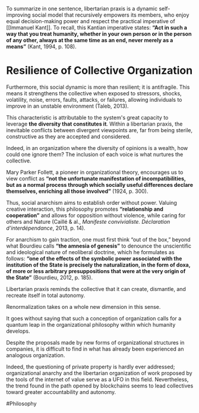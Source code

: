To summarize in one sentence, libertarian praxis is a dynamic self-improving social model that recursively empowers its members, who enjoy equal decision-making power and respect the practical imperative of [[Immanuel Kant]]. To recall, this Kantian imperative states: **“Act in such a way that you treat humanity, whether in your own person or in the person of any other, always at the same time as an end, never merely as a means”** (Kant, 1994, p. 108).

# Resilience of Collective Organization

Furthermore, this social dynamic is more than resilient; it is antifragile. This means it strengthens the collective when exposed to stressors, shocks, volatility, noise, errors, faults, attacks, or failures, allowing individuals to improve in an unstable environment (Taleb, 2013).

This characteristic is attributable to the system's great capacity to leverage **the diversity that constitutes it**. Within a libertarian praxis, the inevitable conflicts between divergent viewpoints are, far from being sterile, constructive as they are accepted and considered.

Indeed, in an organization where the diversity of opinions is a wealth, how could one ignore them? The inclusion of each voice is what nurtures the collective.

Mary Parker Follett, a pioneer in organizational theory, encourages us to view conflict as **“not the unfortunate manifestation of incompatibilities, but as a normal process through which socially useful differences declare themselves, enriching all those involved”** (1924, p. 300).

Thus, social anarchism aims to establish order without power. Valuing creative interaction, this philosophy promotes **“relationship and cooperation”** and allows for opposition without violence, while caring for others and Nature (Caillé & al., _Manifeste convivialiste. Déclaration d'interdépendance_, 2013, p. 14).

For anarchism to gain traction, one must first think “out of the box,” beyond what Bourdieu calls **“the amnesia of genesis”** to denounce the unscientific and ideological nature of neoliberal doctrine, which he formulates as follows: **“one of the effects of the symbolic power associated with the institution of the State is precisely the naturalization, in the form of doxa, of more or less arbitrary presuppositions that were at the very origin of the State”** (Bourdieu, 2012, p. 185).

Libertarian praxis reminds the collective that it can create, dismantle, and recreate itself in total autonomy.

Renormalization takes on a whole new dimension in this sense.

It goes without saying that such a conception of organization calls for a quantum leap in the organizational philosophy within which humanity develops.

Despite the proposals made by new forms of organizational structures in companies, it is difficult to find in what has already been experienced an analogous organization.

Indeed, the questioning of private property is hardly ever addressed; organizational anarchy and the libertarian organization of work proposed by the tools of the internet of value serve as a UFO in this field. Nevertheless, the trend found in the path opened by blockchains seems to lead collectives toward greater accountability and autonomy.

#Philosophy